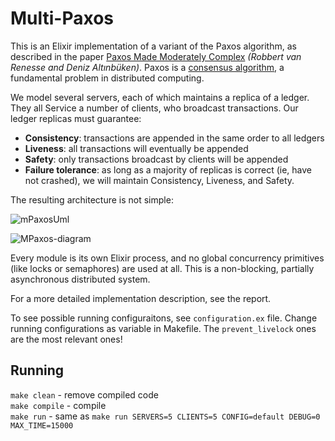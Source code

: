 # Multi-Paxos

This is an Elixir implementation of a variant of the Paxos algorithm,
as described in the paper [Paxos Made Moderately Complex](https://dl.acm.org/doi/10.1145/2673577) _(Robbert van Renesse and Deniz Altınbüken)_. Paxos is a [consensus algorithm](https://en.wikipedia.org/wiki/Consensus_(computer_science)), a fundamental problem in distributed computing. 

We model several servers, each of which maintains a replica of a ledger. They all Service a number of clients, who broadcast transactions. Our ledger replicas must guarantee:
- **Consistency**: transactions are appended in the same order to all ledgers
- **Liveness**: all transactions will eventually be appended
- **Safety**: only transactions broadcast by clients will be appended
- **Failure tolerance**: as long as a majority of replicas is correct (ie, have not crashed), we will maintain Consistency, Liveness, and Safety.

The resulting architecture is not simple:

![mPaxosUml](https://user-images.githubusercontent.com/45274424/109385932-8e06d600-78f7-11eb-817a-f1dc5d802574.png)

![MPaxos-diagram](https://user-images.githubusercontent.com/45274424/109385879-323c4d00-78f7-11eb-8434-6eeaab1bfaf9.png)


Every module is its own Elixir process, and no global concurrency primitives (like locks or semaphores) are used at all. This is a non-blocking, partially asynchronous distributed system.

For a more detailed implementation description, see the report.

To see possible running configuraitons, see `configuration.ex` file.
Change running configurations as variable in Makefile.
The `prevent_livelock` ones are the most relevant ones!

## Running

`make clean` - remove compiled code  
`make compile` - compile  
`make run` - same as `make run SERVERS=5 CLIENTS=5 CONFIG=default DEBUG=0 MAX_TIME=15000`

